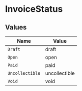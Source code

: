# InvoiceStatus


## Values

| Name            | Value           |
| --------------- | --------------- |
| `Draft`         | draft           |
| `Open`          | open            |
| `Paid`          | paid            |
| `Uncollectible` | uncollectible   |
| `Void`          | void            |